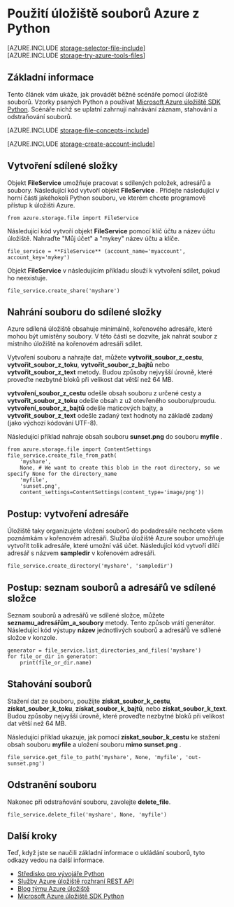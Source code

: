 <properties
    pageTitle="Použití úložiště souborů Azure z Python | Microsoft Azure"
    description="Naučte se používat úložiště souborů Azure z Python nahrát, seznam, stažení a odstraňovat soubory."
    services="storage"
    documentationCenter="python"
    authors="robinsh"
    manager="carmonm"
    editor="tysonn"/>

<tags
    ms.service="storage"
    ms.workload="storage"
    ms.tgt_pltfrm="na"
    ms.devlang="python"
    ms.topic="article"
    ms.date="09/20/2016"
    ms.author="robinsh"/>

# <a name="how-to-use-azure-file-storage-from-python"></a>Použití úložiště souborů Azure z Python

[AZURE.INCLUDE [storage-selector-file-include](../../includes/storage-selector-file-include.md)]
<br/>
[AZURE.INCLUDE [storage-try-azure-tools-files](../../includes/storage-try-azure-tools-files.md)]

## <a name="overview"></a>Základní informace

Tento článek vám ukáže, jak provádět běžné scénáře pomocí úložiště souborů. Vzorky psaných Python a používat [Microsoft Azure úložiště SDK Python]. Scénáře nichž se uplatní zahrnují nahrávání záznam, stahování a odstraňování souborů.

[AZURE.INCLUDE [storage-file-concepts-include](../../includes/storage-file-concepts-include.md)]

[AZURE.INCLUDE [storage-create-account-include](../../includes/storage-create-account-include.md)]

## <a name="create-a-share"></a>Vytvoření sdílené složky

Objekt **FileService** umožňuje pracovat s sdílených položek, adresářů a soubory. Následující kód vytvoří objekt **FileService** . Přidejte následující v horní části jakéhokoli Python souboru, ve kterém chcete programově přístup k úložišti Azure.

    from azure.storage.file import FileService

Následující kód vytvoří objekt **FileService** pomocí klíč účtu a název účtu úložiště.  Nahraďte "Můj účet" a "mykey" název účtu a klíče.

    file_service = **FileService** (account_name='myaccount', account_key='mykey')

Objekt **FileService** v následujícím příkladu slouží k vytvoření sdílet, pokud ho neexistuje.

    file_service.create_share('myshare')

## <a name="upload-a-file-into-a-share"></a>Nahrání souboru do sdílené složky

Azure sdílená úložiště obsahuje minimálně, kořenového adresáře, které mohou být umístěny soubory. V této části se dozvíte, jak nahrát soubor z místního úložiště na kořenovém adresáři sdílet.

Vytvoření souboru a nahrajte dat, můžete **vytvořit\_soubor\_z\_cestu**, **vytvořit\_soubor\_z\_toku**, **vytvořit\_soubor\_z\_bajtů** nebo **vytvořit\_soubor\_z\_text** metody. Budou způsoby nejvyšší úrovně, které proveďte nezbytné bloků při velikost dat větší než 64 MB.

**vytvoření\_soubor\_z\_cestu** odešle obsah souboru z určené cesty a **vytvořit\_soubor\_z\_toku** odešle obsah z už otevřeného souboru/proudu. **vytvoření\_soubor\_z\_bajtů** odešle maticových bajty, a **vytvořit\_soubor\_z\_text** odešle zadaný text hodnoty na základě zadaný (jako výchozí kódování UTF-8).

Následující příklad nahraje obsah souboru **sunset.png** do souboru **myfile** .

    from azure.storage.file import ContentSettings
    file_service.create_file_from_path(
        'myshare',
        None, # We want to create this blob in the root directory, so we specify None for the directory_name
        'myfile',
        'sunset.png',
        content_settings=ContentSettings(content_type='image/png'))

## <a name="how-to-create-a-directory"></a>Postup: vytvoření adresáře

Úložiště taky organizujete vložení souborů do podadresáře nechcete všem poznámkám v kořenovém adresáři. Služba úložiště Azure soubor umožňuje vytvořit tolik adresáře, které umožní váš účet. Následující kód vytvoří dílčí adresář s názvem **sampledir** v kořenovém adresáři.

    file_service.create_directory('myshare', 'sampledir')

## <a name="how-to-list-files-and-directories-in-a-share"></a>Postup: seznam souborů a adresářů ve sdílené složce

Seznam souborů a adresářů ve sdílené složce, můžete **seznamu\_adresářům\_a\_soubory** metody. Tento způsob vrátí generátor. Následující kód výstupy **název** jednotlivých souborů a adresářů ve sdílené složce v konzole.

    generator = file_service.list_directories_and_files('myshare')
    for file_or_dir in generator:
        print(file_or_dir.name)

## <a name="download-files"></a>Stahování souborů

Stažení dat ze souboru, použijte **získat\_soubor\_k\_cestu**, **získat\_soubor\_k\_toku**, **získat\_soubor\_k\_bajtů**, nebo **získat\_soubor\_k\_text**. Budou způsoby nejvyšší úrovně, které proveďte nezbytné bloků při velikost dat větší než 64 MB.

Následující příklad ukazuje, jak pomocí **získat\_soubor\_k\_cestu** ke stažení obsah souboru **myfile** a uložení souboru **mimo sunset.png** .

    file_service.get_file_to_path('myshare', None, 'myfile', 'out-sunset.png')

## <a name="delete-a-file"></a>Odstranění souboru

Nakonec při odstraňování souboru, zavolejte **delete_file**.

    file_service.delete_file('myshare', None, 'myfile')

## <a name="next-steps"></a>Další kroky

Teď, když jste se naučili základní informace o ukládání souborů, tyto odkazy vedou na další informace.

- [Středisko pro vývojáře Python](/develop/python/)
- [Služby Azure úložiště rozhraní REST API](http://msdn.microsoft.com/library/azure/dd179355)
- [Blog týmu Azure úložiště]
- [Microsoft Azure úložiště SDK Python]

[Blog týmu Azure úložiště]: http://blogs.msdn.com/b/windowsazurestorage/
[Microsoft Azure úložiště SDK Python]: https://github.com/Azure/azure-storage-python
